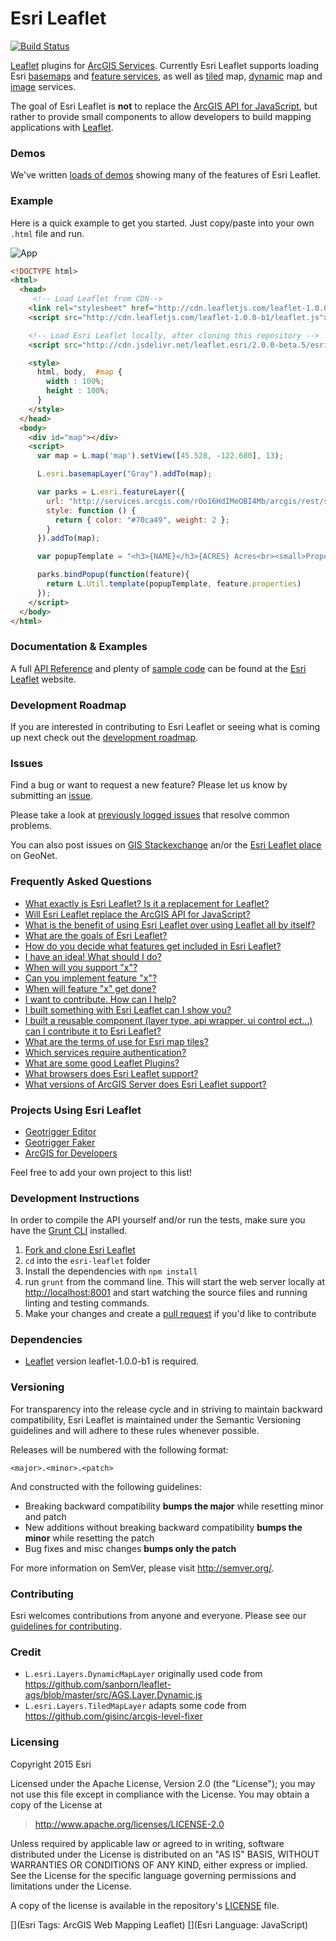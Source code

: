 # Esri Leaflet

[![Build Status](https://travis-ci.org/Esri/esri-leaflet.svg?branch=master)](https://travis-ci.org/Esri/esri-leaflet)

[Leaflet](http://leafletjs.com/) plugins for [ArcGIS Services](http://developers.arcgis.com). Currently Esri Leaflet supports loading Esri [basemaps](http://esri.github.io/esri-leaflet/examples/switching-basemaps.html) and [feature services](http://esri.github.io/esri-leaflet/examples/simple-feature-layer.html), as well as [tiled](http://esri.github.io/esri-leaflet/examples/tile-layer-2.html) map, [dynamic](http://esri.github.io/esri-leaflet/examples/simple-dynamic-map-layer.html) map and [image](http://esri.github.io/esri-leaflet/examples/simple-image-map-layer.html)  services.

The goal of Esri Leaflet is **not** to replace the [ArcGIS API for JavaScript](https://developers.arcgis.com/en/javascript/), but rather to provide small components to allow developers to build mapping applications with [Leaflet](http://leafletjs.com/).

### Demos
We've written [loads of demos](http://esri.github.io/esri-leaflet/examples/) showing many of the features of Esri Leaflet.

### Example
Here is a quick example to get you started. Just copy/paste into your own `.html` file and run.

![App](https://raw.github.com/Esri/esri-leaflet/master/esri-leaflet.png)

```html
<!DOCTYPE html>
<html>
  <head>
     <!-- Load Leaflet from CDN-->
    <link rel="stylesheet" href="http://cdn.leafletjs.com/leaflet-1.0.0-b1/leaflet.css" />
    <script src="http://cdn.leafletjs.com/leaflet-1.0.0-b1/leaflet.js"></script>

    <!-- Load Esri Leaflet locally, after cloning this repository -->
    <script src="http://cdn.jsdelivr.net/leaflet.esri/2.0.0-beta.5/esri-leaflet.js"></script>

    <style>
      html, body,  #map {
        width : 100%;
        height : 100%;
      }
    </style>
  </head>
  <body>
    <div id="map"></div>
    <script>
      var map = L.map('map').setView([45.528, -122.680], 13);

      L.esri.basemapLayer("Gray").addTo(map);

      var parks = L.esri.featureLayer({
        url: "http://services.arcgis.com/rOo16HdIMeOBI4Mb/arcgis/rest/services/Portland_Parks/FeatureServer/0",
        style: function () {
          return { color: "#70ca49", weight: 2 };
        }
      }).addTo(map);

      var popupTemplate = "<h3>{NAME}</h3>{ACRES} Acres<br><small>Property ID: {PROPERTYID}<small>";

      parks.bindPopup(function(feature){
        return L.Util.template(popupTemplate, feature.properties)
      });
    </script>
  </body>
</html>
```

### Documentation & Examples

A full [API Reference](http://esri.github.io/esri-leaflet/api-reference/) and plenty of [sample code](http://esri.github.io/esri-leaflet/examples/) can be found at the [Esri Leaflet](http://esri.github.io/esri-leaflet/) website.

### Development Roadmap

If you are interested in contributing to Esri Leaflet or seeing what is coming up next check out the [development roadmap](https://github.com/Esri/esri-leaflet/wiki/Roadmap).

### Issues

Find a bug or want to request a new feature?  Please let us know by submitting an [issue](https://github.com/Esri/esri-leaflet/issues).

Please take a look at [previously logged issues](https://github.com/Esri/esri-leaflet/issues?labels=FAQ&milestone=&page=1&state=closed) that resolve common problems.

You can also post issues on [GIS Stackexchange](http://gis.stackexchange.com/questions/ask?tags=esri-leaflet,leaflet) an/or the [Esri Leaflet place](https://geonet.esri.com/discussion/create.jspa?sr=pmenu&containerID=1841&containerType=700&tags=esri-leaflet,leaflet) on GeoNet.

### Frequently Asked Questions

* [What exactly is Esri Leaflet?  Is it a replacement for Leaflet?](https://github.com/Esri/esri-leaflet/wiki/FAQ#what-is-esri-leaflet)
* [Will Esri Leaflet replace the ArcGIS API for JavaScript?](https://github.com//Esri/esri-leaflet/wiki/FAQ#will-esri-leaflet-replace-the-arcgis-api-for-javascript)
* [What is the benefit of using Esri Leaflet over using Leaflet all by itself?](https://github.com//Esri/esri-leaflet/wiki/FAQ#why-use-esri-leaflet)
* [What are the goals of Esri Leaflet?](https://github.com//Esri/esri-leaflet/wiki/FAQ#what-are-the-goals-of-esri-leaflet)
* [How do you decide what features get included in Esri Leaflet?](https://github.com//Esri/esri-leaflet/wiki/FAQ#how-do-you-decide-what-features-get-included-in-esri-leaflet)
* [I have an idea! What should I do?](https://github.com//Esri/esri-leaflet/wiki/FAQ#i-have-an-idea-what-should-i-do)
* [When will you support "x"?](https://github.com//Esri/esri-leaflet/wiki/FAQ#when-will-you-support-x)
* [Can you implement feature "x"?](https://github.com//Esri/esri-leaflet/wiki/FAQ#can-you-implement-feature-x)
* [When will feature "x" get done?](https://github.com//Esri/esri-leaflet/wiki/FAQ#when-will-feature-x-get-done)
* [I want to contribute. How can I help?](https://github.com//Esri/esri-leaflet/wiki/FAQ#i-want-to-contribute-how-can-i-help)
* [I built something with Esri Leaflet can I show you?](https://github.com//Esri/esri-leaflet/wiki/FAQ#i-built-something-with-esri-leaflet-can-i-show-you)
* [I built a reusable component (layer type, api wrapper, ui control ect...) can I contribute it to Esri Leaflet?](https://github.com//Esri/esri-leaflet/wiki/FAQ#i-built-a-reusable-component-layer-type-api-wrapper-ui-control-ect-can-i-contribute-it-to-esri-leaflet)
* [What are the terms of use for Esri map tiles?](https://github.com//Esri/esri-leaflet/wiki/FAQ#what-are-the-terms-of-use-for-esri-map-tiles)
* [Which services require authentication?](https://github.com//Esri/esri-leaflet/wiki/FAQ#which-services-require-authentication)
* [What are some good Leaflet Plugins?](https://github.com//Esri/esri-leaflet/wiki/FAQ#what-are-some-good-leaflet-plugins)
* [What browsers does Esri Leaflet support?](https://github.com//Esri/esri-leaflet/wiki/FAQ#what-browsers-does-esri-leaflet-support)
* [What versions of ArcGIS Server does Esri Leaflet support?](https://github.com//Esri/esri-leaflet/wiki/FAQ#what-versions-of-arcgis-server-does-esri-leaflet-support)

### Projects Using Esri Leaflet

* [Geotrigger Editor](https://github.com/Esri/geotrigger-editor)
* [Geotrigger Faker](https://github.com/Esri/geotrigger-faker)
* [ArcGIS for Developers](https://developers.arcgis.com/en/)

Feel free to add your own project to this list!

### Development Instructions

In order to compile the API yourself and/or run the tests, make sure you have the [Grunt CLI](http://gruntjs.com/getting-started) installed.

1. [Fork and clone Esri Leaflet](https://help.github.com/articles/fork-a-repo)
2. `cd` into the `esri-leaflet` folder
5. Install the dependencies with `npm install`
5. run `grunt` from the command line. This will start the web server locally at [http://localhost:8001](http://localhost:8001) and start watching the source files and running linting and testing commands.
6. Make your changes and create a [pull request](https://help.github.com/articles/creating-a-pull-request) if you'd like to contribute

### Dependencies

* [Leaflet](http://leafletjs.com) version leaflet-1.0.0-b1 is required.

### Versioning

For transparency into the release cycle and in striving to maintain backward compatibility, Esri Leaflet is maintained under the Semantic Versioning guidelines and will adhere to these rules whenever possible.

Releases will be numbered with the following format:

`<major>.<minor>.<patch>`

And constructed with the following guidelines:

* Breaking backward compatibility **bumps the major** while resetting minor and patch
* New additions without breaking backward compatibility **bumps the minor** while resetting the patch
* Bug fixes and misc changes **bumps only the patch**

For more information on SemVer, please visit <http://semver.org/>.

### Contributing

Esri welcomes contributions from anyone and everyone. Please see our [guidelines for contributing](https://github.com/Esri/esri-leaflet/blob/master/CONTRIBUTING.md).

### Credit

* `L.esri.Layers.DynamicMapLayer` originally used code from https://github.com/sanborn/leaflet-ags/blob/master/src/AGS.Layer.Dynamic.js
* `L.esri.Layers.TiledMapLayer` adapts some code from https://github.com/gisinc/arcgis-level-fixer

### Licensing
Copyright 2015 Esri

Licensed under the Apache License, Version 2.0 (the "License");
you may not use this file except in compliance with the License.
You may obtain a copy of the License at

> http://www.apache.org/licenses/LICENSE-2.0

Unless required by applicable law or agreed to in writing, software
distributed under the License is distributed on an "AS IS" BASIS,
WITHOUT WARRANTIES OR CONDITIONS OF ANY KIND, either express or implied.
See the License for the specific language governing permissions and
limitations under the License.

A copy of the license is available in the repository's [LICENSE](./LICENSE) file.

[](Esri Tags: ArcGIS Web Mapping Leaflet)
[](Esri Language: JavaScript)
